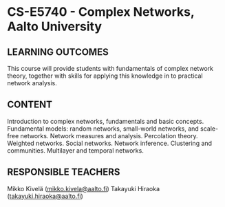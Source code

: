 # CS-E5740 - Complex Networks, Aalto University

## LEARNING OUTCOMES
This course will provide students with fundamentals of complex network theory, together with skills for applying this knowledge in to practical network analysis.

## CONTENT
Introduction to complex networks, fundamentals and basic concepts. 
Fundamental models: random networks, small-world networks, and scale-free networks.
Network measures and analysis. 
Percolation theory. 
Weighted networks. 
Social networks. 
Network inference. 
Clustering and communities.
Multilayer and temporal networks.

## RESPONSIBLE TEACHERS
Mikko Kivelä (mikko.kivela@aalto.fi)
Takayuki Hiraoka (takayuki.hiraoka@aalto.fi)






